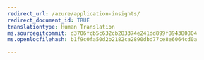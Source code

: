 ```yaml
---
redirect_url: /azure/application-insights/
redirect_document_id: TRUE
translationtype: Human Translation
ms.sourcegitcommit: d3706fcb5c632cb283374e241dd899f894380804
ms.openlocfilehash: b1f9c0fa50d2b2182ca2890dbd77ce8e6064cd0a

---
```




<!--HONumber=Feb17_HO3-->


